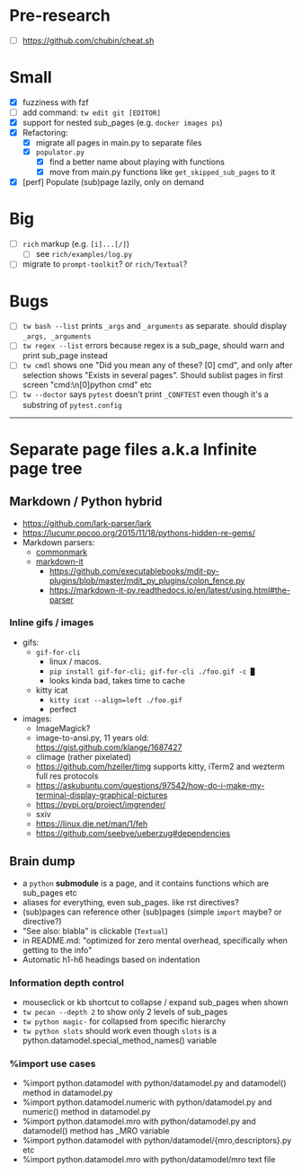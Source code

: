 # Pre-research

- [ ] https://github.com/chubin/cheat.sh

# Small

- [x] fuzziness with fzf
- [ ] add command: `tw edit git [EDITOR]`
- [x] support for nested sub_pages (e.g. `docker images ps`)
- [x] Refactoring:
    - [x] migrate all pages in main.py to separate files
    - [x] `populator.py`
        - [x] find a better name about playing with functions
        - [x] move from main.py functions like `get_skipped_sub_pages` to it
- [x] [perf] Populate (sub)page lazily, only on demand

# Big

- [ ] `rich` markup (e.g. `[i]...[/]`)
    - [ ] see `rich/examples/log.py`
- [ ] migrate to `prompt-toolkit`? or `rich/Textual`?

# Bugs

- [ ] `tw bash --list` prints `_args` and `_arguments` as separate. should display `_args, _arguments`
- [ ] `tw regex --list` errors because regex is a sub_page, should warn and print sub_page instead
- [ ] `tw cmdl` shows one "Did you mean any of these? [0] cmd", and only after selection shows "Exists in several pages". Should sublist pages in first screen "cmd:\n[0]python cmd" etc
- [ ] `tw --doctor` says `pytest` doesn't print `_CONFTEST` even though it's a substring of `pytest.config`

---

# Separate page files a.k.a Infinite page tree

## Markdown / Python hybrid

- https://github.com/lark-parser/lark
- https://lucumr.pocoo.org/2015/11/18/pythons-hidden-re-gems/
- Markdown parsers:
  - [commonmark](https://github.com/readthedocs/commonmark.py)
  - [markdown-it](https://markdown-it-py.readthedocs.io/en/latest/using.html#the-parser)
    - https://github.com/executablebooks/mdit-py-plugins/blob/master/mdit_py_plugins/colon_fence.py
    - https://markdown-it-py.readthedocs.io/en/latest/using.html#the-parser

### Inline gifs / images

- gifs:
    - `gif-for-cli`
        - linux / macos.
        - `pip install gif-for-cli; gif-for-cli ./foo.gif -c █`
        - looks kinda bad, takes time to cache
    - kitty icat
        - `kitty icat --align=left ./foo.gif`
        - perfect
- images:
    - ImageMagick?
    - image-to-ansi.py, 11 years old: https://gist.github.com/klange/1687427
    - climage (rather pixelated)
    - https://github.com/hzeller/timg supports kitty, iTerm2 and wezterm full res protocols
    - https://askubuntu.com/questions/97542/how-do-i-make-my-terminal-display-graphical-pictures
    - https://pypi.org/project/imgrender/
    - sxiv
    - https://linux.die.net/man/1/feh
    - https://github.com/seebye/ueberzug#dependencies

## Brain dump

- a `python` **submodule** is a page, and it contains functions which are sub_pages etc
- aliases for everything, even sub_pages. like rst directives?
- (sub)pages can reference other (sub)pages (simple `import` maybe? or directive?)
- "See also: blabla" is clickable (`Textual`)
- in README.md: "optimized for zero mental overhead, specifically when getting to the info"
- Automatic h1-h6 headings based on indentation

### Information depth control
- mouseclick or kb shortcut to collapse / expand sub_pages when shown
- `tw pecan --depth 2` to show only 2 levels of sub_pages
- `tw python magic-` for collapsed from specific hierarchy
- `tw python slots` should work even though `slots` is a python.datamodel.special_method_names() variable

### %import use cases

- %import python.datamodel with python/datamodel.py and datamodel() method in datamodel.py
- %import python.datamodel.numeric with python/datamodel.py and numeric() method in datamodel.py
- %import python.datamodel.mro with python/datamodel.py and datamodel() method has _MRO variable
- %import python.datamodel with python/datamodel/{mro,descriptors}.py etc
- %import python.datamodel.mro with python/datamodel/mro text file
